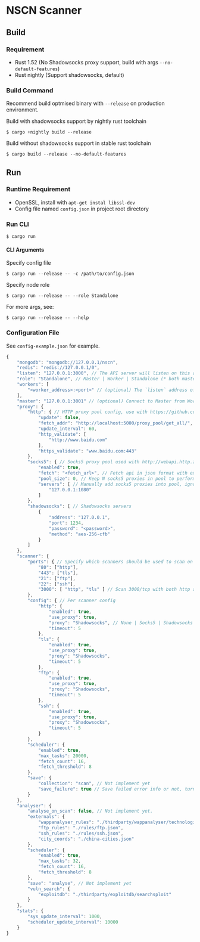 # NSCN Scanner

## Build
### Requirement
- Rust 1.52 (No Shadowsocks proxy support, build with args `--no-default-features`)
- Rust nightly (Support shadowsocks, default)

### Build Command
Recommend build optmised binary with `--release` on production environment.

Build with shadowsocks support by nightly rust toolchain
```shell
$ cargo +nightly build --release
```
Build without shadowsocks support in stable rust toolchain
```shell
$ cargo build --release --no-default-features
```

## Run
### Runtime Requirement
- OpenSSL, install with `apt-get instal libssl-dev`
- Config file named `config.json` in project root directory

### Run CLI
```shell
$ cargo run
```

#### CLI Arguments
Specify config file
```shell
$ cargo run --release -- -c /path/to/config.json
```

Specify node role
```shell
$ cargo run --release -- --role Standalone
```

For more args, see:
```shell
$ cargo run --release -- --help
```

### Configuration File
See `config-example.json` for example.
```js
{
    "mongodb": "mongodb://127.0.0.1/nscn",
    "redis": "redis://127.0.0.1/0",
    "listen": "127.0.0.1:3000", // The API server will listen on this address and port, Make sure other Workers, Master or WebUI can connect to this address.
    "role": "Standalone", // Master | Worker | Standalone (* both master and worker)
    "workers": [
        "<worker_address>:<port>" // (optional) The `listen` address of the worker API server. Connect to Worker from Master
    ],
    "master": "127.0.0.1:3001" // (optional) Connect to Master from Worker
    "proxy": {
        "http": { // HTTP proxy pool config, use with https://github.com/jhao104/proxy_pool
            "update": false,
            "fetch_addr": "http://localhost:5000/proxy_pool/get_all/",
            "update_interval": 60,
            "http_validate": [
                "http://www.baidu.com"
            ],
            "https_validate": "www.baidu.com:443"
        },
        "socks5": { // Socks5 proxy pool used with http://webapi.http.zhimacangku.com/
            "enabled": true,
            "fetch": "<fetch_url>", // Fetch api in json format with expire time.
            "pool_size": 0, // Keep N socks5 proxies in pool to perform load balance
            "servers": [ // Manually add socks5 proxies into pool, ignoreing pool size
                "127.0.0.1:1080"
            ]
        },
        "shadowsocks": [ // Shadowsocks servers
            {
                "address": "127.0.0.1",
                "port": 1234,
                "password": "<password>",
                "method": "aes-256-cfb"
            }
        ]
    },
    "scanner": {
        "ports": { // Specify which scanners should be used to scan on a TCP port
            "80": ["http"],
            "443": ["tls"],
            "21": ["ftp"],
            "22": ["ssh"],
            "3000": [ "http", "tls" ] // Scan 3000/tcp with both http and tls scanner
        },
        "config": { // Per scanner config
            "http": {
                "enabled": true,
                "use_proxy": true,
                "proxy": "Shadowsocks", // None | Socks5 | Shadowsocks | Http
                "timeout": 5
            },
            "tls": {
                "enabled": true,
                "use_proxy": true,
                "proxy": "Shadowsocks",
                "timeout": 5
            },
            "ftp": {
                "enabled": true,
                "use_proxy": true,
                "proxy": "Shadowsocks",
                "timeout": 5
            },
            "ssh": {
                "enabled": true,
                "use_proxy": true,
                "proxy": "Shadowsocks",
                "timeout": 5
            }
        },
        "scheduler": {
            "enabled": true,
            "max_tasks": 20000,
            "fetch_count": 16,
            "fetch_threshold": 8
        },
        "save": {
            "collection": "scan", // Not implement yet
            "save_failure": true // Save failed error info or not, turn off to improve performance of database.
        }
    },
    "analyser": {
        "analyse_on_scan": false, // Not implement yet.
        "externals": {
            "wappanalyser_rules": "./thirdparty/wappanalyser/technologies.json",
            "ftp_rules": "./rules/ftp.json",
            "ssh_rules": "./rules/ssh.json",
            "city_coords": "./china-cities.json"
        },
        "scheduler": {
            "enabled": true,
            "max_tasks": 32,
            "fetch_count": 16,
            "fetch_threshold": 8
        },
        "save": "analyse", // Not implement yet
        "vuln_search": {
            "exploitdb": "./thirdparty/exploitdb/searchsploit"
        }
    },
    "stats": {
        "sys_update_interval": 1000,
        "scheduler_update_interval": 10000
    }
}
```